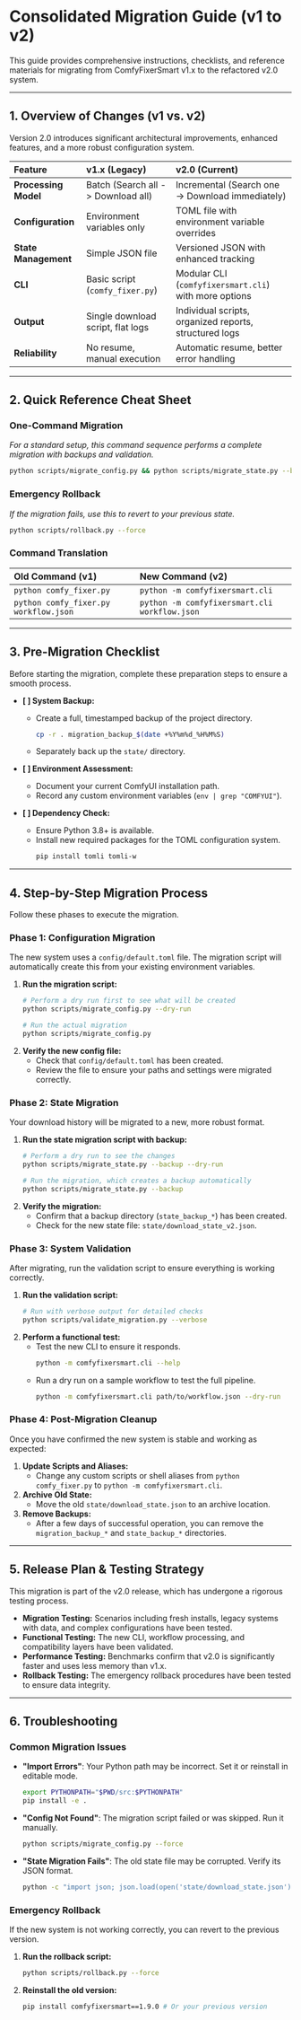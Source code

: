 # Consolidated Migration Guide (v1 to v2)

This guide provides comprehensive instructions, checklists, and reference materials for migrating from ComfyFixerSmart v1.x to the refactored v2.0 system.

---

## 1. Overview of Changes (v1 vs. v2)

Version 2.0 introduces significant architectural improvements, enhanced features, and a more robust configuration system.

| Feature | v1.x (Legacy) | v2.0 (Current) |
| :--- | :--- | :--- |
| **Processing Model** | Batch (Search all -> Download all) | Incremental (Search one -> Download immediately) |
| **Configuration** | Environment variables only | TOML file with environment variable overrides |
| **State Management** | Simple JSON file | Versioned JSON with enhanced tracking |
| **CLI** | Basic script (`comfy_fixer.py`) | Modular CLI (`comfyfixersmart.cli`) with more options |
| **Output** | Single download script, flat logs | Individual scripts, organized reports, structured logs |
| **Reliability** | No resume, manual execution | Automatic resume, better error handling |

---

## 2. Quick Reference Cheat Sheet

### One-Command Migration
*For a standard setup, this command sequence performs a complete migration with backups and validation.*
```bash
python scripts/migrate_config.py && python scripts/migrate_state.py --backup && python scripts/validate_migration.py
```

### Emergency Rollback
*If the migration fails, use this to revert to your previous state.*
```bash
python scripts/rollback.py --force
```

### Command Translation
| Old Command (v1) | New Command (v2) |
| :--- | :--- |
| `python comfy_fixer.py` | `python -m comfyfixersmart.cli` |
| `python comfy_fixer.py workflow.json` | `python -m comfyfixersmart.cli workflow.json` |

---

## 3. Pre-Migration Checklist

Before starting the migration, complete these preparation steps to ensure a smooth process.

-   **[ ] System Backup:**
    *   Create a full, timestamped backup of the project directory.
        ```bash
        cp -r . migration_backup_$(date +%Y%m%d_%H%M%S)
        ```
    *   Separately back up the `state/` directory.

-   **[ ] Environment Assessment:**
    *   Document your current ComfyUI installation path.
    *   Record any custom environment variables (`env | grep "COMFYUI"`).

-   **[ ] Dependency Check:**
    *   Ensure Python 3.8+ is available.
    *   Install new required packages for the TOML configuration system.
        ```bash
        pip install tomli tomli-w
        ```

---

## 4. Step-by-Step Migration Process

Follow these phases to execute the migration.

### Phase 1: Configuration Migration
The new system uses a `config/default.toml` file. The migration script will automatically create this from your existing environment variables.

1.  **Run the migration script:**
    ```bash
    # Perform a dry run first to see what will be created
    python scripts/migrate_config.py --dry-run

    # Run the actual migration
    python scripts/migrate_config.py
    ```
2.  **Verify the new config file:**
    *   Check that `config/default.toml` has been created.
    *   Review the file to ensure your paths and settings were migrated correctly.

### Phase 2: State Migration
Your download history will be migrated to a new, more robust format.

1.  **Run the state migration script with backup:**
    ```bash
    # Perform a dry run to see the changes
    python scripts/migrate_state.py --backup --dry-run

    # Run the migration, which creates a backup automatically
    python scripts/migrate_state.py --backup
    ```
2.  **Verify the migration:**
    *   Confirm that a backup directory (`state_backup_*`) has been created.
    *   Check for the new state file: `state/download_state_v2.json`.

### Phase 3: System Validation
After migrating, run the validation script to ensure everything is working correctly.

1.  **Run the validation script:**
    ```bash
    # Run with verbose output for detailed checks
    python scripts/validate_migration.py --verbose
    ```
2.  **Perform a functional test:**
    *   Test the new CLI to ensure it responds.
        ```bash
        python -m comfyfixersmart.cli --help
        ```
    *   Run a dry run on a sample workflow to test the full pipeline.
        ```bash
        python -m comfyfixersmart.cli path/to/workflow.json --dry-run
        ```

### Phase 4: Post-Migration Cleanup
Once you have confirmed the new system is stable and working as expected:

1.  **Update Scripts and Aliases:**
    *   Change any custom scripts or shell aliases from `python comfy_fixer.py` to `python -m comfyfixersmart.cli`.
2.  **Archive Old State:**
    *   Move the old `state/download_state.json` to an archive location.
3.  **Remove Backups:**
    *   After a few days of successful operation, you can remove the `migration_backup_*` and `state_backup_*` directories.

---

## 5. Release Plan & Testing Strategy

This migration is part of the v2.0 release, which has undergone a rigorous testing process.

*   **Migration Testing:** Scenarios including fresh installs, legacy systems with data, and complex configurations have been tested.
*   **Functional Testing:** The new CLI, workflow processing, and compatibility layers have been validated.
*   **Performance Testing:** Benchmarks confirm that v2.0 is significantly faster and uses less memory than v1.x.
*   **Rollback Testing:** The emergency rollback procedures have been tested to ensure data integrity.

---

## 6. Troubleshooting

### Common Migration Issues

*   **"Import Errors"**: Your Python path may be incorrect. Set it or reinstall in editable mode.
    ```bash
    export PYTHONPATH="$PWD/src:$PYTHONPATH"
    pip install -e .
    ```
*   **"Config Not Found"**: The migration script failed or was skipped. Run it manually.
    ```bash
    python scripts/migrate_config.py --force
    ```
*   **"State Migration Fails"**: The old state file may be corrupted. Verify its JSON format.
    ```bash
    python -c "import json; json.load(open('state/download_state.json'))"
    ```

### Emergency Rollback
If the new system is not working correctly, you can revert to the previous version.

1.  **Run the rollback script:**
    ```bash
    python scripts/rollback.py --force
    ```
2.  **Reinstall the old version:**
    ```bash
    pip install comfyfixersmart==1.9.0 # Or your previous version
    ```
